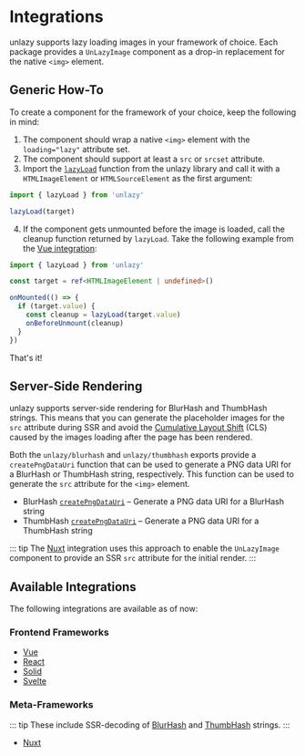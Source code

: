 # Integrations

unlazy supports lazy loading images in your framework of choice. Each package provides a `UnLazyImage` component as a drop-in replacement for the native `<img>` element.

## Generic How-To

To create a component for the framework of your choice, keep the following in mind:

1. The component should wrap a native `<img>` element with the `loading="lazy"` attribute set.
2. The component should support at least a `src` or `srcset` attribute.
3. Import the [`lazyLoad`](/api/lazy-load) function from the unlazy library and call it with a `HTMLImageElement` or `HTMLSourceElement` as the first argument:

```ts
import { lazyLoad } from 'unlazy'

lazyLoad(target)
```

4. If the component gets unmounted before the image is loaded, call the cleanup function returned by `lazyLoad`. Take the following example from the [Vue integration](/integrations/vue):

```ts
import { lazyLoad } from 'unlazy'

const target = ref<HTMLImageElement | undefined>()

onMounted(() => {
  if (target.value) {
    const cleanup = lazyLoad(target.value)
    onBeforeUnmount(cleanup)
  }
})
```

That's it!

## Server-Side Rendering

unlazy supports server-side rendering for BlurHash and ThumbHash strings. This means that you can generate the placeholder images for the `src` attribute during SSR and avoid the [Cumulative Layout Shift](https://web.dev/cls/) (CLS) caused by the images loading after the page has been rendered.

Both the `unlazy/blurhash` and `unlazy/thumbhash` exports provide a `createPngDataUri` function that can be used to generate a PNG data URI for a BlurHash or ThumbHash string, respectively. This function can be used to generate the `src` attribute for the `<img>` element.

- BlurHash [`createPngDataUri`](/api/blurhash-create-png-data-uri) – Generate a PNG data URI for a BlurHash string
- ThumbHash [`createPngDataUri`](/api/thumbhash-create-png-data-uri) – Generate a PNG data URI for a ThumbHash string

::: tip
The [Nuxt](/integrations/nuxt) integration uses this approach to enable the `UnLazyImage` component to provide an SSR `src` attribute for the initial render.
:::

## Available Integrations

The following integrations are available as of now:

### Frontend Frameworks

- [Vue](/integrations/vue)
- [React](/integrations/react)
- [Solid](/integrations/solid)
- [Svelte](/integrations/svelte)

### Meta-Frameworks

::: tip
These include SSR-decoding of [BlurHash](/placeholders/blurhash) and [ThumbHash](/placeholders/thumbhash) strings.
:::

- [Nuxt](/integrations/nuxt)
